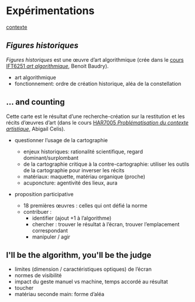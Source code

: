 

# Expérimentations

[contexte](./presentation)

## *Figures historiques*

*Figures historiques* est une œuvre d’art algorithmique (crée dans le [cours IFT6251 *art algorithmique*](http://lenamk.site/art-algorithmique/), Benoit Baudry).

- art algorithmique
- fonctionnement: ordre de création historique, aléa de la constellation

## … and counting

Cette carte est le résultat d’une recherche-création sur la restitution et les récits d’œuvres d’art (dans le cours [HAR7005 *Problématisation du contexte artistique*](../HAR7005/descriptionProjet), Abigail Celis). 

- questionner l’usage de la cartographie
  - enjeux historiques: rationalité scientifique, regard dominant/surplombant
  - de la cartographie critique à la contre-cartographie: utiliser les outils de la cartographie pour inverser les récits
  - matériaux: maquette, matériau organique (proche)
  - acuponcture: agentivité des lieux, aura

- proposition participative 
  - 18 premières œuvres : celles qui ont défié la norme
  - contribuer :
    - identifier (ajout +1 à l’algorithme)
    - chercher : trouver le résultat à l’écran, trouver l’emplacement correspondant
    - manipuler / agir

## I'll be the algorithm, you'll be the judge

- limites (dimension / caractéristiques optiques) de l’écran
- normes de visibilité
- impact du geste manuel vs machine, temps accordé au résultat
- toucher
- matériau seconde main: forme d’aléa

